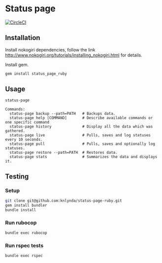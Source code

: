 # Status page

[![CircleCI](https://circleci.com/gh/knlynda/status-page-ruby.svg?style=svg)](https://circleci.com/gh/knlynda/status-page-ruby)

## Installation

Install nokogiri dependencies, follow the link http://www.nokogiri.org/tutorials/installing_nokogiri.html for details.

Install gem.

```bash
gem install status_page_ruby
```

## Usage

```bash
status-page
```

```text
Commands:
  status-page backup --path=PATH   # Backups data.
  status-page help [COMMAND]       # Describe available commands or one specific command
  status-page history              # Display all the data which was gathered.
  status-page live                 # Pulls, saves and log statuses every 10 seconds.
  status-page pull                 # Pulls, saves and optionally log statuses.
  status-page restore --path=PATH  # Restores data.
  status-page stats                # Summarizes the data and displays it.
```


## Testing

### Setup

```bash
git clone git@github.com:knlynda/status-page-ruby.git
gem install bundler
bundle install
```

### Run rubocop

```bash
bundle exec rubocop
```

### Run rspec tests

```bash
bundle exec rspec
```
